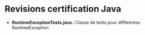 <h1>Revisions certification Java</h1>
<ul>
    <li>
        <strong>RuntimeExceptionTests.java : </strong>
        Classe de tests pour différentes RuntimeException
    </li>
</ul>
